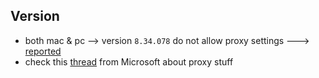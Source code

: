 ## Version
* both mac & pc --> version `8.34.078` do not allow proxy settings ---> [reported](https://bitbucket.org/imhicihu/domestic-issues/src/master/Skype.md)
* check this [thread](https://answers.microsoft.com/en-us/skype/forum/all/no-network-proxy-setting-on-skype-812014/44fc7c04-cc18-4c73-94b2-4605f741883a) from Microsoft about proxy stuff